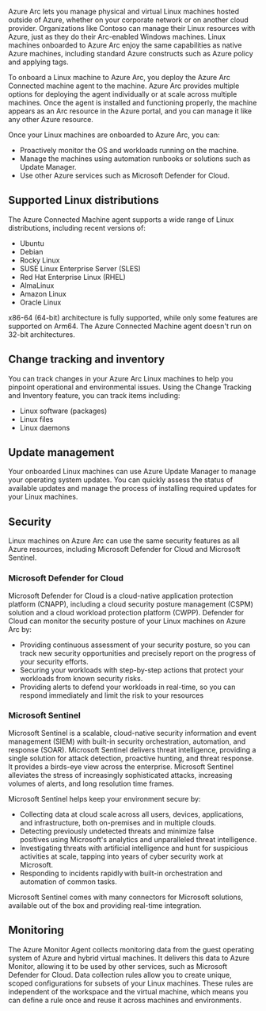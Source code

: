 Azure Arc lets you manage physical and virtual Linux machines hosted outside of Azure, whether on your corporate network or on another cloud provider. Organizations like Contoso can manage their Linux resources with Azure, just as they do their Arc-enabled Windows machines. Linux machines onboarded to Azure Arc enjoy the same capabilities as native Azure machines, including standard Azure constructs such as Azure policy and applying tags.

To onboard a Linux machine to Azure Arc, you deploy the Azure Arc Connected machine agent to the machine. Azure Arc provides multiple options for deploying the agent individually or at scale across multiple machines. Once the agent is installed and functioning properly, the machine appears as an Arc resource in the Azure portal, and you can manage it like any other Azure resource.

Once your Linux machines are onboarded to Azure Arc, you can:

- Proactively monitor the OS and workloads running on the machine.
- Manage the machines using automation runbooks or solutions such as Update Manager.
- Use other Azure services such as Microsoft Defender for Cloud.

## Supported Linux distributions

The Azure Connected Machine agent supports a wide range of Linux distributions, including recent versions of:

- Ubuntu
- Debian
- Rocky Linux
- SUSE Linux Enterprise Server (SLES)
- Red Hat Enterprise Linux (RHEL)
- AlmaLinux
- Amazon Linux
- Oracle Linux

x86-64 (64-bit) architecture is fully supported, while only some features are supported on Arm64. The Azure Connected Machine agent doesn't run on 32-bit architectures.

## Change tracking and inventory

You can track changes in your Azure Arc Linux machines to help you pinpoint operational and environmental issues. Using the Change Tracking and Inventory feature, you can track items including:

- Linux software (packages)
- Linux files
- Linux daemons

## Update management

Your onboarded Linux machines can use Azure Update Manager to manage your operating system updates. You can quickly assess the status of available updates and manage the process of installing required updates for your Linux machines.

## Security

Linux machines on Azure Arc can use the same security features as all Azure resources, including Microsoft Defender for Cloud and Microsoft Sentinel.

### Microsoft Defender for Cloud

Microsoft Defender for Cloud is a cloud-native application protection platform (CNAPP), including a cloud security posture management (CSPM) solution and a cloud workload protection platform (CWPP). Defender for Cloud can monitor the security posture of your Linux machines on Azure Arc by:

- Providing continuous assessment of your security posture, so you can track new security opportunities and precisely report on the progress of your security efforts.
- Securing your workloads with step-by-step actions that protect your workloads from known security risks.
- Providing alerts to defend your workloads in real-time, so you can respond immediately and limit the risk to your resources

### Microsoft Sentinel

Microsoft Sentinel is a scalable, cloud-native security information and event management (SIEM) with built-in security orchestration, automation, and response (SOAR). Microsoft Sentinel delivers threat intelligence, providing a single solution for attack detection, proactive hunting, and threat response. It provides a birds-eye view across the enterprise. Microsoft Sentinel alleviates the stress of increasingly sophisticated attacks, increasing volumes of alerts, and long resolution time frames.

Microsoft Sentinel helps keep your environment secure by:

- Collecting data at cloud scale across all users, devices, applications, and infrastructure, both on-premises and in multiple clouds.
- Detecting previously undetected threats and minimize false positives using Microsoft's analytics and unparalleled threat intelligence.
- Investigating threats with artificial intelligence and hunt for suspicious activities at scale, tapping into years of cyber security work at Microsoft.
- Responding to incidents rapidly with built-in orchestration and automation of common tasks.

Microsoft Sentinel comes with many connectors for Microsoft solutions, available out of the box and providing real-time integration.

## Monitoring

The Azure Monitor Agent collects monitoring data from the guest operating system of Azure and hybrid virtual machines. It delivers this data to Azure Monitor, allowing it to be used by other services, such as Microsoft Defender for Cloud. Data collection rules allow you to create unique, scoped configurations for subsets of your Linux machines. These rules are independent of the workspace and the virtual machine, which means you can define a rule once and reuse it across machines and environments.
